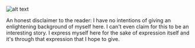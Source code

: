 ![alt text](https://theCaseFor.github.io/MyS.jpeg)


<html>
  <body>
    <p>An honest disclaimer to the reader: I have no intentions of giving an enlightening background of myself here. I can't even claim for this to be an interesting story. I express myself here for the sake of expression itself and it's through that expression that I hope to give.</p>
  </body>
</html>



